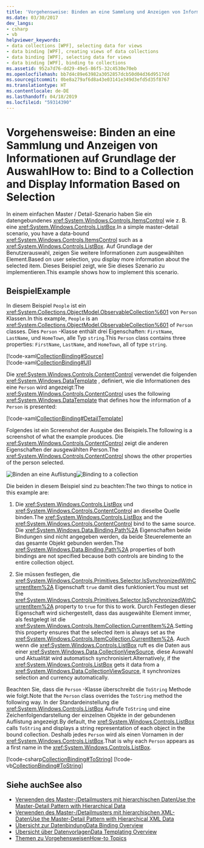```yaml
---
title: 'Vorgehensweise: Binden an eine Sammlung und Anzeigen von Informationen auf Grundlage der Auswahl'
ms.date: 03/30/2017
dev_langs:
- csharp
- vb
helpviewer_keywords:
- data collections [WPF], selecting data for views
- data binding [WPF], creating views of data collections
- data binding [WPF], selecting data for views
- data binding [WPF], binding to collections
ms.assetid: 952a7d76-dd29-49e5-86f5-32c4530e70eb
ms.openlocfilehash: bb7d4c89e63982a3052857dcb50d04d36d9517dd
ms.sourcegitcommit: 0be8a279af6d8a43e03141e349d3efd5d35f8767
ms.translationtype: HT
ms.contentlocale: de-DE
ms.lasthandoff: 04/18/2019
ms.locfileid: "59314390"
---
```

# <a name="how-to-bind-to-a-collection-and-display-information-based-on-selection"></a><span data-ttu-id="b0304-102">Vorgehensweise: Binden an eine Sammlung und Anzeigen von Informationen auf Grundlage der Auswahl</span><span class="sxs-lookup"><span data-stu-id="b0304-102">How to: Bind to a Collection and Display Information Based on Selection</span></span>
<span data-ttu-id="b0304-103">In einem einfachen Master / Detail-Szenario haben Sie ein datengebundenes <xref:System.Windows.Controls.ItemsControl> wie z. B. eine <xref:System.Windows.Controls.ListBox>.</span><span class="sxs-lookup"><span data-stu-id="b0304-103">In a simple master-detail scenario, you have a data-bound <xref:System.Windows.Controls.ItemsControl> such as a <xref:System.Windows.Controls.ListBox>.</span></span> <span data-ttu-id="b0304-104">Auf Grundlage der Benutzerauswahl, zeigen Sie weitere Informationen zum ausgewählten Element.</span><span class="sxs-lookup"><span data-stu-id="b0304-104">Based on user selection, you display more information about the selected item.</span></span> <span data-ttu-id="b0304-105">Dieses Beispiel zeigt, wie Sie dieses Szenario zu implementieren.</span><span class="sxs-lookup"><span data-stu-id="b0304-105">This example shows how to implement this scenario.</span></span>  
  
## <a name="example"></a><span data-ttu-id="b0304-106">Beispiel</span><span class="sxs-lookup"><span data-stu-id="b0304-106">Example</span></span>  
 <span data-ttu-id="b0304-107">In diesem Beispiel `People` ist ein <xref:System.Collections.ObjectModel.ObservableCollection%601> von `Person` Klassen.</span><span class="sxs-lookup"><span data-stu-id="b0304-107">In this example, `People` is an <xref:System.Collections.ObjectModel.ObservableCollection%601> of `Person` classes.</span></span> <span data-ttu-id="b0304-108">Dies `Person` -Klasse enthält drei Eigenschaften: `FirstName`, `LastName`, und `HomeTown`, alle Typ `string`.</span><span class="sxs-lookup"><span data-stu-id="b0304-108">This `Person` class contains three properties: `FirstName`, `LastName`, and `HomeTown`, all of type `string`.</span></span>  
  
 [!code-xaml[CollectionBinding#Source](~/samples/snippets/csharp/VS_Snippets_Wpf/CollectionBinding/CSharp/Window1.xaml#source)]  
[!code-xaml[CollectionBinding#UI](~/samples/snippets/csharp/VS_Snippets_Wpf/CollectionBinding/CSharp/Window1.xaml#ui)]  
  
 <span data-ttu-id="b0304-109">Die <xref:System.Windows.Controls.ContentControl> verwendet die folgenden <xref:System.Windows.DataTemplate> , definiert, wie die Informationen des eine `Person` wird angezeigt:</span><span class="sxs-lookup"><span data-stu-id="b0304-109">The <xref:System.Windows.Controls.ContentControl> uses the following <xref:System.Windows.DataTemplate> that defines how the information of a `Person` is presented:</span></span>  
  
 [!code-xaml[CollectionBinding#DetailTemplate](~/samples/snippets/csharp/VS_Snippets_Wpf/CollectionBinding/CSharp/Window1.xaml#detailtemplate)]  
  
 <span data-ttu-id="b0304-110">Folgendes ist ein Screenshot der Ausgabe des Beispiels.</span><span class="sxs-lookup"><span data-stu-id="b0304-110">The following is a screenshot of what the example produces.</span></span> <span data-ttu-id="b0304-111">Die <xref:System.Windows.Controls.ContentControl> zeigt die anderen Eigenschaften der ausgewählten Person.</span><span class="sxs-lookup"><span data-stu-id="b0304-111">The <xref:System.Windows.Controls.ContentControl> shows the other properties of the person selected.</span></span>  
  
 <span data-ttu-id="b0304-112">![Binden an eine Auflistung](./media/databinding-collectionbindingsample.png "DataBinding_CollectionBindingSample")</span><span class="sxs-lookup"><span data-stu-id="b0304-112">![Binding to a collection](./media/databinding-collectionbindingsample.png "DataBinding_CollectionBindingSample")</span></span>  
  
 <span data-ttu-id="b0304-113">Die beiden in diesem Beispiel sind zu beachten:</span><span class="sxs-lookup"><span data-stu-id="b0304-113">The two things to notice in this example are:</span></span>  
  
1. <span data-ttu-id="b0304-114">Die <xref:System.Windows.Controls.ListBox> und <xref:System.Windows.Controls.ContentControl> an dieselbe Quelle binden.</span><span class="sxs-lookup"><span data-stu-id="b0304-114">The <xref:System.Windows.Controls.ListBox> and the <xref:System.Windows.Controls.ContentControl> bind to the same source.</span></span> <span data-ttu-id="b0304-115">Die <xref:System.Windows.Data.Binding.Path%2A> Eigenschaften beide Bindungen sind nicht angegeben werden, da beide Steuerelemente an das gesamte Objekt gebunden werden.</span><span class="sxs-lookup"><span data-stu-id="b0304-115">The <xref:System.Windows.Data.Binding.Path%2A> properties of both bindings are not specified because both controls are binding to the entire collection object.</span></span>  
  
2. <span data-ttu-id="b0304-116">Sie müssen festlegen, die <xref:System.Windows.Controls.Primitives.Selector.IsSynchronizedWithCurrentItem%2A> Eigenschaft `true` damit dies funktioniert.</span><span class="sxs-lookup"><span data-stu-id="b0304-116">You must set the <xref:System.Windows.Controls.Primitives.Selector.IsSynchronizedWithCurrentItem%2A> property to `true` for this to work.</span></span> <span data-ttu-id="b0304-117">Durch Festlegen dieser Eigenschaft wird sichergestellt, dass das ausgewählte Element immer, als festgelegt ist die <xref:System.Windows.Controls.ItemCollection.CurrentItem%2A>.</span><span class="sxs-lookup"><span data-stu-id="b0304-117">Setting this property ensures that the selected item is always set as the <xref:System.Windows.Controls.ItemCollection.CurrentItem%2A>.</span></span> <span data-ttu-id="b0304-118">Auch wenn die <xref:System.Windows.Controls.ListBox> ruft es die Daten aus einer <xref:System.Windows.Data.CollectionViewSource>, diese Auswahl und Aktualität wird automatisch synchronisiert.</span><span class="sxs-lookup"><span data-stu-id="b0304-118">Alternatively, if the <xref:System.Windows.Controls.ListBox> gets it data from a <xref:System.Windows.Data.CollectionViewSource>, it synchronizes selection and currency automatically.</span></span>  
  
 <span data-ttu-id="b0304-119">Beachten Sie, dass die `Person` -Klasse überschreibt die `ToString` Methode wie folgt.</span><span class="sxs-lookup"><span data-stu-id="b0304-119">Note that the `Person` class overrides the `ToString` method the following way.</span></span> <span data-ttu-id="b0304-120">In der Standardeinstellung die <xref:System.Windows.Controls.ListBox> Aufrufe `ToString` und eine Zeichenfolgendarstellung der einzelnen Objekte in der gebundenen Auflistung angezeigt.</span><span class="sxs-lookup"><span data-stu-id="b0304-120">By default, the <xref:System.Windows.Controls.ListBox> calls `ToString` and displays a string representation of each object in the bound collection.</span></span> <span data-ttu-id="b0304-121">Deshalb jedes `Person` wird als einen Vornamen in der <xref:System.Windows.Controls.ListBox>.</span><span class="sxs-lookup"><span data-stu-id="b0304-121">That is why each `Person` appears as a first name in the <xref:System.Windows.Controls.ListBox>.</span></span>  
  
 [!code-csharp[CollectionBinding#ToString](~/samples/snippets/csharp/VS_Snippets_Wpf/CollectionBinding/CSharp/Data.cs#tostring)]
 [!code-vb[CollectionBinding#ToString](~/samples/snippets/visualbasic/VS_Snippets_Wpf/CollectionBinding/VisualBasic/Person.vb#tostring)]  
  
## <a name="see-also"></a><span data-ttu-id="b0304-122">Siehe auch</span><span class="sxs-lookup"><span data-stu-id="b0304-122">See also</span></span>

- [<span data-ttu-id="b0304-123">Verwenden des Master-/Detailmusters mit hierarchischen Daten</span><span class="sxs-lookup"><span data-stu-id="b0304-123">Use the Master-Detail Pattern with Hierarchical Data</span></span>](how-to-use-the-master-detail-pattern-with-hierarchical-data.md)
- [<span data-ttu-id="b0304-124">Verwenden des Master-/Detailmusters mit hierarchischen XML-Daten</span><span class="sxs-lookup"><span data-stu-id="b0304-124">Use the Master-Detail Pattern with Hierarchical XML Data</span></span>](how-to-use-the-master-detail-pattern-with-hierarchical-xml-data.md)
- [<span data-ttu-id="b0304-125">Übersicht zur Datenbindung</span><span class="sxs-lookup"><span data-stu-id="b0304-125">Data Binding Overview</span></span>](data-binding-overview.md)
- [<span data-ttu-id="b0304-126">Übersicht über Datenvorlagen</span><span class="sxs-lookup"><span data-stu-id="b0304-126">Data Templating Overview</span></span>](data-templating-overview.md)
- [<span data-ttu-id="b0304-127">Themen zu Vorgehensweisen</span><span class="sxs-lookup"><span data-stu-id="b0304-127">How-to Topics</span></span>](data-binding-how-to-topics.md)
